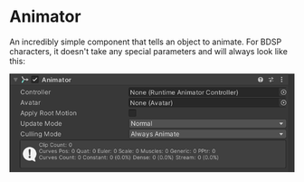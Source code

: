 # Animator

An incredibly simple component that tells an object to animate. For BDSP characters, it doesn't take any special parameters and will always look like this:

![animator](/static/img/lumitool-guides/characters/animator.webp)